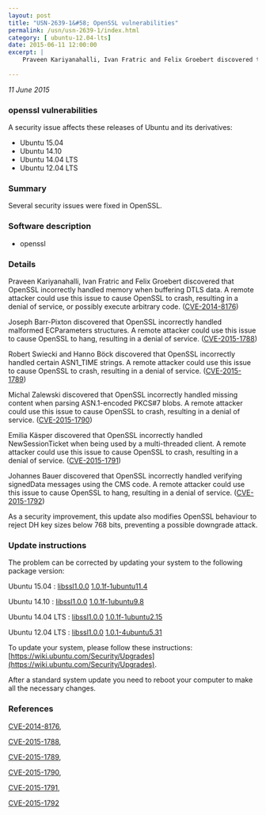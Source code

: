 ```yaml
---
layout: post
title: "USN-2639-1&#58; OpenSSL vulnerabilities"
permalink: /usn/usn-2639-1/index.html
category: [ ubuntu-12.04-lts]
date: 2015-06-11 12:00:00
excerpt: |
    Praveen Kariyanahalli, Ivan Fratric and Felix Groebert discovered that OpenSSL incorrectly handled memory when buffering DTLS data. A remote attacker could use this issue to cause OpenSSL to crash, resulting in a denial of service, or possibly execute arbitrary code. ([CVE-2014-8176](http://people.ubuntu.com/~ubuntu-security/cve/CVE-2014-8176))
    
--- 
```

 
 

*11 June 2015*

### openssl vulnerabilities

A security issue affects these releases of Ubuntu and its derivatives:

* Ubuntu 15.04
* Ubuntu 14.10
* Ubuntu 14.04 LTS
* Ubuntu 12.04 LTS

### Summary

Several security issues were fixed in OpenSSL. 

### Software description

* openssl 

### Details

Praveen Kariyanahalli, Ivan Fratric and Felix Groebert discovered that OpenSSL incorrectly handled memory when buffering DTLS data. A remote attacker could use this issue to cause OpenSSL to crash, resulting in a denial of service, or possibly execute arbitrary code. ([CVE-2014-8176](http://people.ubuntu.com/~ubuntu-security/cve/CVE-2014-8176))

Joseph Barr-Pixton discovered that OpenSSL incorrectly handled malformed ECParameters structures. A remote attacker could use this issue to cause OpenSSL to hang, resulting in a denial of service. ([CVE-2015-1788](http://people.ubuntu.com/~ubuntu-security/cve/CVE-2015-1788))

Robert Swiecki and Hanno Böck discovered that OpenSSL incorrectly handled certain ASN1_TIME strings. A remote attacker could use this issue to cause OpenSSL to crash, resulting in a denial of service. ([CVE-2015-1789](http://people.ubuntu.com/~ubuntu-security/cve/CVE-2015-1789))

Michal Zalewski discovered that OpenSSL incorrectly handled missing content when parsing ASN.1-encoded PKCS#7 blobs. A remote attacker could use this issue to cause OpenSSL to crash, resulting in a denial of service. ([CVE-2015-1790](http://people.ubuntu.com/~ubuntu-security/cve/CVE-2015-1790))

Emilia Käsper discovered that OpenSSL incorrectly handled NewSessionTicket when being used by a multi-threaded client. A remote attacker could use this issue to cause OpenSSL to crash, resulting in a denial of service. ([CVE-2015-1791](http://people.ubuntu.com/~ubuntu-security/cve/CVE-2015-1791))

Johannes Bauer discovered that OpenSSL incorrectly handled verifying signedData messages using the CMS code. A remote attacker could use this issue to cause OpenSSL to hang, resulting in a denial of service. ([CVE-2015-1792](http://people.ubuntu.com/~ubuntu-security/cve/CVE-2015-1792))

As a security improvement, this update also modifies OpenSSL behaviour to reject DH key sizes below 768 bits, preventing a possible downgrade attack. 

### Update instructions

The problem can be corrected by updating your system to the following package version:

Ubuntu 15.04
 : [libssl1.0.0](https://launchpad.net/ubuntu/+source/openssl) <span> [1.0.1f-1ubuntu11.4](https://launchpad.net/ubuntu/+source/openssl/1.0.1f-1ubuntu11.4) </span> 

Ubuntu 14.10
 : [libssl1.0.0](https://launchpad.net/ubuntu/+source/openssl) <span> [1.0.1f-1ubuntu9.8](https://launchpad.net/ubuntu/+source/openssl/1.0.1f-1ubuntu9.8) </span> 

Ubuntu 14.04 LTS
 : [libssl1.0.0](https://launchpad.net/ubuntu/+source/openssl) <span> [1.0.1f-1ubuntu2.15](https://launchpad.net/ubuntu/+source/openssl/1.0.1f-1ubuntu2.15) </span> 

Ubuntu 12.04 LTS
 : [libssl1.0.0](https://launchpad.net/ubuntu/+source/openssl) <span> [1.0.1-4ubuntu5.31](https://launchpad.net/ubuntu/+source/openssl/1.0.1-4ubuntu5.31) </span> 

To update your system, please follow these instructions: [https://wiki.ubuntu.com/Security/Upgrades](https://wiki.ubuntu.com/Security/Upgrades).

After a standard system update you need to reboot your computer to make all the necessary changes. 

### References

 
 [CVE-2014-8176](http://people.ubuntu.com/~ubuntu-security/cve/CVE-2014-8176), 

 [CVE-2015-1788](http://people.ubuntu.com/~ubuntu-security/cve/CVE-2015-1788), 

 [CVE-2015-1789](http://people.ubuntu.com/~ubuntu-security/cve/CVE-2015-1789), 

 [CVE-2015-1790](http://people.ubuntu.com/~ubuntu-security/cve/CVE-2015-1790), 

 [CVE-2015-1791](http://people.ubuntu.com/~ubuntu-security/cve/CVE-2015-1791), 

 [CVE-2015-1792](http://people.ubuntu.com/~ubuntu-security/cve/CVE-2015-1792)
 

